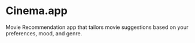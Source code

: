 # Cinema.app
Movie Recommendation app that tailors movie suggestions based on your preferences, mood, and genre.

